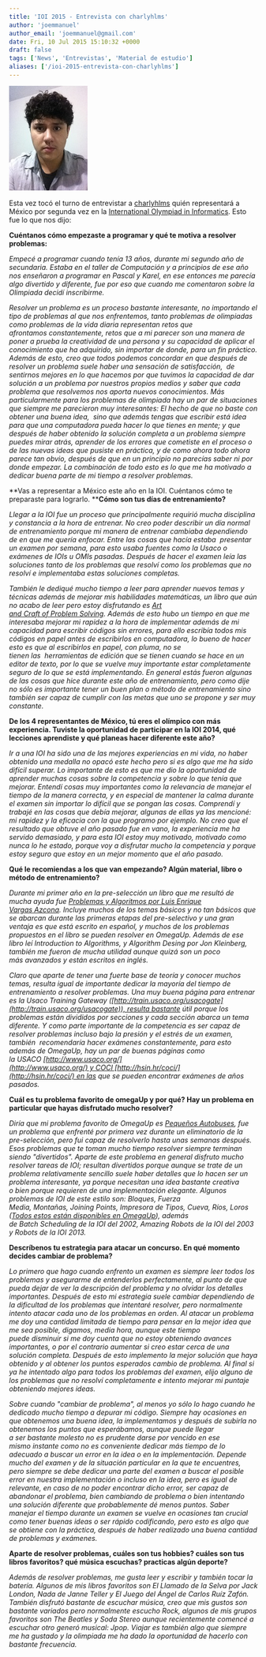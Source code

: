 ```yaml
---
title: 'IOI 2015 - Entrevista con charlyhlms'
author: 'joemmanuel'
author_email: 'joemmanuel@gmail.com'
date: Fri, 10 Jul 2015 15:10:32 +0000
draft: false
tags: ['News', 'Entrevistas', 'Material de estudio']
aliases: ['/ioi-2015-entrevista-con-charlyhlms']
---
```


[![charlyhlms](/images/IMG_1178.jpg)](https://omegaup.com/profile/charlyhlms)

Esta vez tocó el turno de entrevistar a [charlyhlms](https://omegaup.com/profile/charlyhlms) quién representará a México por segunda vez en la [International Olympiad in Informatics](http://stats.ioinformatics.org/people/5158). Esto fue lo que nos dijo:

**Cuéntanos cómo empezaste a programar y qué te motiva a resolver problemas:**

_Empecé a programar cuando tenía 13 años, durante mi segundo año de secundaria. Estaba en el taller de Computación y a principios de ese año nos enseñaron a programar en Pascal y Karel, en ese entonces me parecía algo divertido y diferente, fue por eso que cuando me comentaron sobre la Olimpiada decidí inscribirme._

_Resolver un problema es un proceso bastante interesante, no importando el tipo de problemas al que nos enfrentemos, tanto problemas de olimpiadas como problemas de la vida diaria representan retos que afrontamos constantemente, retos que a mi parecer son una manera de poner a prueba la creatividad de una persona y su capacidad de aplicar el conocimiento que ha adquirido, sin importar de donde, para un fin práctico. Además de esto, creo que todos podemos concordar en que después de resolver un problema suele haber una sensación de satisfacción,  de sentirnos mejores en lo que hacemos por que tuvimos la capacidad de dar solución a un problema por nuestros propios medios y saber que cada problema que resolvemos nos aporta nuevos conocimientos. Más particularmente para los problemas de olimpiada hay un par de situaciones que siempre me parecieron muy interesantes: El hecho de que no baste con obtener una buena idea,  sino que además tengas que escribir está idea para que una computadora pueda hacer lo que tienes en mente; y que después de haber obtenido la solución completa a un problema siempre puedes mirar atrás, aprender de los errores que cometiste en el proceso o de las nuevas ideas que pusiste en práctica, y de como ahora todo ahora parece tan obvio, después de que en un principio no parecías saber ni por donde empezar. La combinación de todo esto es lo que me ha motivado a dedicar buena parte de mi tiempo a resolver problemas._

**Vas a representar a México este año en la IOI. Cuéntanos cómo te preparaste para lograrlo. ****Cómo son tus días de entrenamiento?**

_Llegar a la IOI fue un proceso que principalmente requirió mucha disciplina y constancia a la hora de entrenar. No creo poder describir un día normal de entrenamiento porque mi manera de entrenar cambiaba dependiendo de en que me quería enfocar. Entre las cosas que hacía estaba  presentar un examen por semana, para esto usaba fuentes como la Usaco o exámenes de IOIs u OMIs pasadas. Después de hacer el examen leía las soluciones tanto de los problemas que resolví como los problemas que no resolví e implementaba estas soluciones completas._

_También le dediqué mucho tiempo a leer para aprender nuevos temas y técnicas además de mejorar mis habilidades matemáticas, un libro que aún no acabo de leer pero estoy disfrutando es [Art and Craft of Problem Solving](http://www.amazon.com/Art-Craft-Problem-Solving/dp/0471789011/ref=sr_1_1?ie=UTF8&qid=1436242440&sr=8-1&keywords=art+and+craft+of+problem+solving). Además de esto hubo un tiempo en que me interesaba mejorar mi rapidez a la hora de implementar además de mi capacidad para escribir códigos sin errores, para ello escribía todos mis códigos en papel antes de escribirlos en computadora, lo bueno de hacer esto es que al escribirlos en papel, con pluma, no se tienen las  herramientas de edición que se tienen cuando se hace en un editor de texto, por lo que se vuelve muy importante estar completamente seguro de lo que se está implementando. En general estás fueron algunas de las cosas que hice durante este año de entrenamiento, pero como dije no sólo es importante tener un buen plan o método de entrenamiento sino también ser capaz de cumplir con las metas que uno se propone y ser muy constante._

**De los 4 representantes de México, tú eres el olímpico con más experiencia. Tuviste la oportunidad de participar en la IOI 2014, qué lecciones aprendiste y qué planeas hacer diferente este año?**

_Ir a una IOI ha sido una de las mejores experiencias en mi vida, no haber obtenido una medalla no opacó este hecho pero si es algo que me ha sido difícil superar. Lo importante de esto es que me dio la oportunidad de aprender muchas cosas sobre la competencia y sobre lo que tenía que mejorar. Entendí cosas muy importantes como la relevancia de manejar el tiempo de la manera correcta, y en especial de mantener la calma durante el examen sin importar lo difícil que se pongan las cosas. Comprendí y trabajé en las cosas que debía mejorar, algunas de ellas ya las mencioné: mi rapidez y la eficacia con la que programo por ejemplo. No creo que el resultado que obtuve el año pasado fue en vano, la experiencia me ha servido demasiado, y para esta IOI estoy muy motivado, motivado como nunca lo he estado, porque voy a disfrutar mucho la competencia y porque estoy seguro que estoy en un mejor momento que el año pasado._

**Qué le recomiendas a los que van empezando? Algún material, libro o método de entrenamiento?**

_Durante mi primer año en la pre-selección un libro que me resultó de mucha ayuda fue [Problemas y Algoritmos por Luis Enrique Vargas Azcona](https://omegaup.com/img/libropre3.pdf). Incluye muchos de los temas básicos y no tan básicos que se abarcan durante las primeras etapas del pre-selectivo y una gran ventaja es que está escrito en español, y muchos de los problemas propuestos en el libro se pueden resolver en OmegaUp. Además de ese libro leí Introduction to Algorithms, y Algorithm Desing por Jon Kleinberg, también me fueron de mucha utilidad aunque quizá son un poco más avanzados y están escritos en inglés._

_Claro que aparte de tener una fuerte base de teoría y conocer muchos temas, resulta igual de importante dedicar la mayoría del tiempo de entrenamiento a resolver problemas. Una muy buena página para entrenar es la Usaco Training Gateway ([http://train.usaco.org/usacogate](http://train.usaco.org/usacogate)), resulta bastante útil porque los problemas están divididos por secciones y cada sección abarca un tema diferente. Y como parte importante de la competencia es ser capaz de resolver problemas incluso bajo la presión y el estrés de un examen, también  recomendaría hacer exámenes constantemente, para esto además de OmegaUp, hay un par de buenas páginas como la USACO [http://www.usaco.org/](http://www.usaco.org/) y COCI [http://hsin.hr/coci/](http://hsin.hr/coci/) en las que se pueden encontrar exámenes de años pasados._

**Cuál es tu problema favorito de omegaUp y por qué? Hay un problema en particular que hayas disfrutado mucho resolver?**

_Diría que mi problema favorito de OmegaUp es [Pequeños Autobuses](https://omegaup.com/arena/problem/Pequenos-Autobuses), fue un problema que enfrenté por primera vez durante un eliminatorio de la pre-selección, pero fui capaz de resolverlo hasta unas semanas después. Esos problemas que te toman mucho tiempo resolver siempre terminan siendo "divertidos". Aparte de este problema en general disfruto mucho resolver tareas de IOI; resultan divertidos porque aunque se trate de un problema relativamente sencillo suele haber detalles que lo hacen ser un problema interesante, ya porque necesitan una idea bastante creativa o bien porque requieren de una implementación elegante. Algunos problemas de IOI de este estilo son: Bloques, Fuerza Media, Montañas, Joining Points, Impresora de Tipos, Cueva, Ríos, Loros ([Todos estos están disponibles en OmegaUp](https://omegaup.com/problem/?tag=ioi)), además de Batch Scheduling de la IOI del 2002, Amazing Robots de la IOI del 2003 y Robots de la IOI 2013._

**Descríbenos tu estrategia para atacar un concurso. En qué momento decides cambiar de problema?**

_Lo primero que hago cuando enfrento un examen es siempre leer todos los problemas y asegurarme de entenderlos perfectamente, al punto de que pueda dejar de ver la descripción del problema y no olvidar los detalles importantes. Después de esto mi estrategia suele cambiar dependiendo de la dificultad de los problemas que intentaré resolver, pero normalmente intento atacar cada uno de los problemas en orden. Al atacar un problema me doy una cantidad limitada de tiempo para pensar en la mejor idea que me sea posible, digamos, media hora, aunque este tiempo puede disminuir si me doy cuenta que no estoy obteniendo avances importantes, o por el contrario aumentar si creo estar cerca de una solución completa. Después de esto implemento la mejor solución que haya obtenido y al obtener los puntos esperados cambio de problema. Al final si ya he intentado algo para todos los problemas del examen, elijo alguno de los problemas que no resolví completamente e intento mejorar mi puntaje obteniendo mejores ideas._

_Sobre cuando "cambiar de problema", al menos yo sólo lo hago cuando he dedicado mucho tiempo a depurar mi código. Siempre hay ocasiones en que obtenemos una buena idea, la implementamos y después de subirla no obtenemos los puntos que esperábamos, aunque puede llegar a ser bastante molesto no es prudente darse por vencido en ese mismo instante como no es conveniente dedicar más tiempo de lo adecuado a buscar un error en la idea o en la implementación. Depende mucho del examen y de la situación particular en la que te encuentres, pero siempre se debe dedicar una parte del examen a buscar el posible error en nuestra implementación o incluso en la idea, pero es igual de relevante, en caso de no poder encontrar dicho error, ser capaz de abandonar el problema, bien cambiando de problema o bien intentando una solución diferente que probablemente dé menos puntos. Saber manejar el tiempo durante un examen se vuelve en ocasiones tan crucial como tener buenas ideas o ser rápido codificando, pero esto es algo que se obtiene con la práctica, después de haber realizado una buena cantidad de problemas y exámenes._

**Aparte de resolver problemas, cuáles son tus hobbies? cuáles son tus libros favoritos? qué música escuchas? practicas algún deporte?**

_Además de resolver problemas, me gusta leer y escribir y también tocar la batería. Algunos de mis libros favoritos son El Llamado de la Selva por Jack London, Nada de Janne Teller y El Juego del Ángel de Carlos Ruíz Zafón. También disfrutó bastante de escuchar música, creo que mis gustos son bastante variados pero normalmente escucho Rock, algunos de mis grupos favoritos son The Beatles y Soda Stereo aunque recientemente comencé a escuchar otro generó musical: Jpop. Viajar es también algo que siempre me ha gustado y la olimpiada me ha dado la oportunidad de hacerlo con bastante frecuencia._